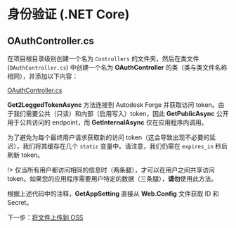 # 身份验证 (.NET Core)

## OAuthController.cs

在项目根目录级别创建一个名为 `Controllers` 的文件夹，然后在类文件 (`OAuthController.cs`) 中创建一个名为 **OAuthController** 的类（类与类文件名称相同），并添加以下内容：

[OAuthController.cs](_snippets/viewmodels/netcore/OAuthController.cs ':include :type=code csharp')

**Get2LeggedTokenAsync** 方法连接到 Autodesk Forge 并获取访问 token。由于我们需要公共（只读）和内部（启用写入）token，因此 **GetPublicAsync** 公开用于公共访问的 endpoint，而 **GetInternalAsync** 仅在应用程序内调用。

为了避免为每个最终用户请求获取新的访问 token（这会导致出现不必要的延迟），我们将其缓存在几个 `static` 变量中。请注意，我们仍需在 `expires_in` 秒后刷新 token。

!> 仅当所有用户都访问相同的信息时（两条腿），才可以在用户之间共享访问 token。如果您的应用程序需要用户特定的数据（三条腿），**请勿**使用此方法。

根据上述代码中的注释，**GetAppSetting** 直接从 **Web.Config** 文件获取 ID 和 Secret。

下一步：[将文件上传到 OSS](/zh-CN/datamanagement/oss/)

